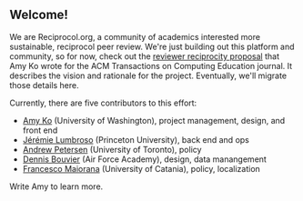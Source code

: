 ## Welcome!

We are Reciprocol.org, a community of academics interested more sustainable, reciprocol peer review. We're just building out this platform and community, so for now, check out the [reviewer reciprocity proposal](https://docs.google.com/document/d/1RHirbCdQFxBeCbjAAbba1MJtxDOG4cuml66_xWGgXAI/edit#heading=h.gtlebyp3cvjf) that Amy Ko wrote for the ACM Transactions on Computing Education journal. It describes the vision and rationale for the project. Eventually, we'll migrate those details here.

Currently, there are five contributors to this effort:

* [Amy Ko](mailto:ajko@uw.edu) (University of Washington), project management, design, and front end
* [Jérémie Lumbroso](mailto:lumbroso@cis.upenn.edu) (Princeton University), back end and ops
* [Andrew Petersen](mailto:andrew.petersen@utoronto.ca) (University of Toronto), policy
* [Dennis Bouvier](djb@acm.org) (Air Force Academy), design, data manangement
* [Francesco Maiorana](fmaioran@gmail.com) (University of Catania), policy, localization

Write Amy to learn more.
